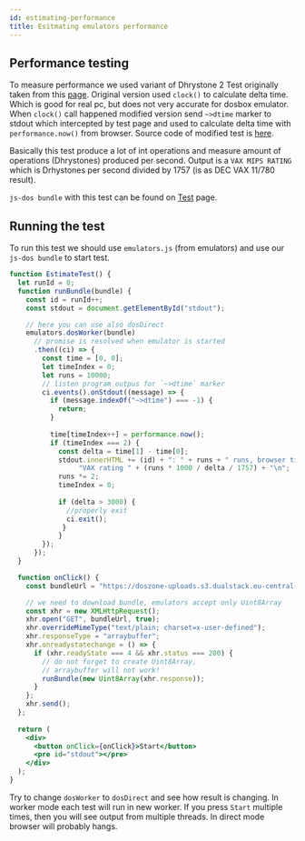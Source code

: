 ```yaml
---
id: estimating-performance
title: Esitmating emulators performance
---
```


## Performance testing

To measure performance we used variant of Dhrystone 2 Test originally taken from this [page](http://www.roylongbottom.org.uk/dhrystone%20results.htm). Original version used `clock()` to calculate delta time. Which is good for real pc, but does not very accurate for dosbox emulator. When `clock()` call happened modified version send `~>dtime` marker to stdout which intercepted by test page and used to calculate delta time with `performance.now()` from browser. Source code of modified test is [here](https://github.com/caiiiycuk/js-dos/tree/6.22/programms/dhry2).

Basically this test produce a lot of int operations and measure amount of operations (Dhrystones) produced per second. Output is a `VAX MIPS RATING` which is Drhystones per second divided by 1757 (is as DEC VAX 11/780 result).

`js-dos bundle` with this test can be found on [Test](https://talks.dos.zone/t/dhrystone-2-test-jul-2020/37086) page.

## Running the test

To run this test we should use `emulators.js` (from emulators) and use our `js-dos bundle` to start test.

```jsx live
function EstimateTest() {
  let runId = 0;
  function runBundle(bundle) {
    const id = runId++;
    const stdout = document.getElementById("stdout");

    // here you can use also dosDirect
    emulators.dosWorker(bundle)
      // promise is resolved when emulator is started 
      .then((ci) => {
        const time = [0, 0];
        let timeIndex = 0;
        let runs = 10000; 
        // listen program outpus for `~>dtime` marker
        ci.events().onStdout((message) => {
          if (message.indexOf("~>dtime") === -1) {
            return;
          }
          
          time[timeIndex++] = performance.now();
          if (timeIndex === 2) {
            const delta = time[1] - time[0];
            stdout.innerHTML += (id) + ": " + runs + " runs, browser time " + delta + " ms, " +
                 "VAX rating " + (runs * 1000 / delta / 1757) + "\n";
            runs *= 2;
            timeIndex = 0;
               
            if (delta > 3000) {
              //properly exit
              ci.exit();
             }
            }
        });
      });
  }

  function onClick() {
    const bundleUrl = "https://doszone-uploads.s3.dualstack.eu-central-1.amazonaws.com/original/2X/b/b4b5275904d86a4ab8a20917b2b7e34f0df47bf7.jsdos";

    // we need to download bundle, emulators accept only Uint8Array
    const xhr = new XMLHttpRequest();
    xhr.open("GET", bundleUrl, true);
    xhr.overrideMimeType("text/plain; charset=x-user-defined");
    xhr.responseType = "arraybuffer";
    xhr.onreadystatechange = () => {
      if (xhr.readyState === 4 && xhr.status === 200) {
        // do not forget to create Uint8Array, 
        // arraybuffer will not work!
        runBundle(new Uint8Array(xhr.response));
      }
    };
    xhr.send();
  };
  
  return (
    <div>
      <button onClick={onClick}>Start</button>
      <pre id="stdout"></pre>
    </div>
  );
}
```


Try to change `dosWorker` to `dosDirect` and see how result is changing.
In worker mode each test will run in new worker. If you press `Start` multiple times,
then you will see output from multiple threads. In direct mode browser will probably hangs.

